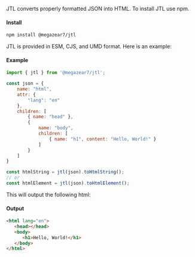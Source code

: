 JTL converts properly formatted JSON into HTML. To install JTL use npm.

#### Install
```bash
npm install @megazear7/jtl
```

JTL is provided in ESM, CJS, and UMD format. Here is an example:

#### Example
```js
import { jtl } from '@megazear7/jtl';

const json = {
    name: "html",
    attr: {
        "lang": "en"
    },
    children: [
        { name: "head" },
        {
            name: "body",
            children: [
                { name: "h1", content: "Hello, World!" }
            ]
        }
    ]
}

const htmlString = jtl(json).toHtmlString();
// or
const htmlElement = jtl(json).toHtmlElement();
```

This will output the following html:

#### Output
```html
<html lang="en">
   <head></head>
   <body>
      <h1>Hello, World!</h1>
   </body>
</html>
```
